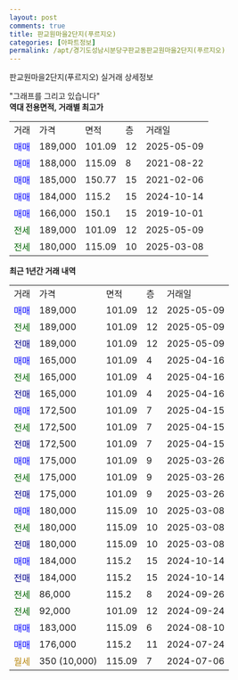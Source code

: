 ```yaml
---
layout: post
comments: true
title: 판교원마을2단지(푸르지오)
categories: [아파트정보]
permalink: /apt/경기도성남시분당구판교동판교원마을2단지(푸르지오)
---
```


판교원마을2단지(푸르지오) 실거래 상세정보

<script type="text/javascript">
  google.charts.load('current', {'packages':['line', 'corechart']});
  google.charts.setOnLoadCallback(drawChart);

  function drawChart() {
    var data = new google.visualization.DataTable();
    data.addColumn('date', '거래일');
    data.addColumn('number', "매매");
    data.addColumn('number', "전세");
    data.addColumn('number', "전매");

    data.addRows([[new Date(Date.parse("2025-05-09")), 189000, null, null], [new Date(Date.parse("2025-05-09")), null, 189000, null], [new Date(Date.parse("2025-05-09")), null, null, 189000], [new Date(Date.parse("2025-04-16")), 165000, null, null], [new Date(Date.parse("2025-04-16")), null, 165000, null], [new Date(Date.parse("2025-04-16")), null, null, 165000], [new Date(Date.parse("2025-04-15")), 172500, null, null], [new Date(Date.parse("2025-04-15")), null, 172500, null], [new Date(Date.parse("2025-04-15")), null, null, 172500], [new Date(Date.parse("2025-03-26")), 175000, null, null], [new Date(Date.parse("2025-03-26")), null, 175000, null], [new Date(Date.parse("2025-03-26")), null, null, 175000], [new Date(Date.parse("2025-03-08")), 180000, null, null], [new Date(Date.parse("2025-03-08")), null, 180000, null], [new Date(Date.parse("2025-03-08")), null, null, 180000], [new Date(Date.parse("2024-10-14")), 184000, null, null], [new Date(Date.parse("2024-10-14")), null, null, 184000], [new Date(Date.parse("2024-09-26")), null, 86000, null], [new Date(Date.parse("2024-09-24")), null, 92000, null], [new Date(Date.parse("2024-08-10")), 183000, null, null], [new Date(Date.parse("2024-07-24")), 176000, null, null], [new Date(Date.parse("2024-07-06")), null, null, null]]);

    var options = {
      hAxis: {
        format: 'yyyy/MM/dd'
      },    
      lineWidth: 0,
      pointsVisible: true,    
      title: '최근 1년간 유형별 실거래가 분포',
      legend: { position: 'bottom' }
    };

    var formatter = new google.visualization.NumberFormat({pattern:'###,###'} );
    formatter.format(data, 1);
    formatter.format(data, 2);
    
    setTimeout(function() {
        var chart = new google.visualization.LineChart(document.getElementById('columnchart_material'));
        chart.draw(data, (options));
        document.getElementById('loading').style.display = 'none';
    }, 200);
  }
</script>


<div id="loading" style="z-index:20; display: block; margin-left: 0px">"그래프를 그리고 있습니다"</div>
<div id="columnchart_material" style="width: 95%; margin-left: 0px; display: block"></div>
<!-- contents start -->
<b>역대 전용면적, 거래별 최고가</b>
<table class="sortable">
    <tr>
      <td>거래</td>
      <td>가격</td>
      <td>면적</td>
      <td>층</td>
      <td>거래일</td>
    </tr>
        <tr>
          <td><a style="color: blue">매매</a></td>
          <td>189,000</td>
          <td>101.09</td>
          <td>12</td>
          <td>2025-05-09</td>
        </tr>            <tr>
          <td><a style="color: blue">매매</a></td>
          <td>188,000</td>
          <td>115.09</td>
          <td>8</td>
          <td>2021-08-22</td>
        </tr>            <tr>
          <td><a style="color: blue">매매</a></td>
          <td>185,000</td>
          <td>150.77</td>
          <td>15</td>
          <td>2021-02-06</td>
        </tr>            <tr>
          <td><a style="color: blue">매매</a></td>
          <td>184,000</td>
          <td>115.2</td>
          <td>15</td>
          <td>2024-10-14</td>
        </tr>            <tr>
          <td><a style="color: blue">매매</a></td>
          <td>166,000</td>
          <td>150.1</td>
          <td>15</td>
          <td>2019-10-01</td>
        </tr>        
        <tr>
              <td><a style="color: darkgreen">전세</a></td>
              <td>189,000</td>
              <td>101.09</td>
              <td>12</td>
              <td>2025-05-09</td>
            </tr>            <tr>
              <td><a style="color: darkgreen">전세</a></td>
              <td>180,000</td>
              <td>115.09</td>
              <td>10</td>
              <td>2025-03-08</td>
            </tr>        
    
</table>

<b>최근 1년간 거래 내역</b>

<table class="sortable">
    <tr>
      <td>거래</td>
      <td>가격</td>
      <td>면적</td>
      <td>층</td>
      <td>거래일</td>
    </tr>
    <tr>
      <td><a style="color: blue">매매</a></td>
      <td>189,000</td>
      <td>101.09</td>
      <td>12</td>
      <td>2025-05-09</td>
    </tr>          <tr>
      <td><a style="color: darkgreen">전세</a></td>
      <td>189,000</td>
      <td>101.09</td>
      <td>12</td>
      <td>2025-05-09</td>
    </tr>          <tr>
      <td><a style="color: darkblue">전매</a></td>
      <td>189,000</td>
      <td>101.09</td>
      <td>12</td>
      <td>2025-05-09</td>
    </tr>          <tr>
      <td><a style="color: blue">매매</a></td>
      <td>165,000</td>
      <td>101.09</td>
      <td>4</td>
      <td>2025-04-16</td>
    </tr>          <tr>
      <td><a style="color: darkgreen">전세</a></td>
      <td>165,000</td>
      <td>101.09</td>
      <td>4</td>
      <td>2025-04-16</td>
    </tr>          <tr>
      <td><a style="color: darkblue">전매</a></td>
      <td>165,000</td>
      <td>101.09</td>
      <td>4</td>
      <td>2025-04-16</td>
    </tr>          <tr>
      <td><a style="color: blue">매매</a></td>
      <td>172,500</td>
      <td>101.09</td>
      <td>7</td>
      <td>2025-04-15</td>
    </tr>          <tr>
      <td><a style="color: darkgreen">전세</a></td>
      <td>172,500</td>
      <td>101.09</td>
      <td>7</td>
      <td>2025-04-15</td>
    </tr>          <tr>
      <td><a style="color: darkblue">전매</a></td>
      <td>172,500</td>
      <td>101.09</td>
      <td>7</td>
      <td>2025-04-15</td>
    </tr>          <tr>
      <td><a style="color: blue">매매</a></td>
      <td>175,000</td>
      <td>101.09</td>
      <td>9</td>
      <td>2025-03-26</td>
    </tr>          <tr>
      <td><a style="color: darkgreen">전세</a></td>
      <td>175,000</td>
      <td>101.09</td>
      <td>9</td>
      <td>2025-03-26</td>
    </tr>          <tr>
      <td><a style="color: darkblue">전매</a></td>
      <td>175,000</td>
      <td>101.09</td>
      <td>9</td>
      <td>2025-03-26</td>
    </tr>          <tr>
      <td><a style="color: blue">매매</a></td>
      <td>180,000</td>
      <td>115.09</td>
      <td>10</td>
      <td>2025-03-08</td>
    </tr>          <tr>
      <td><a style="color: darkgreen">전세</a></td>
      <td>180,000</td>
      <td>115.09</td>
      <td>10</td>
      <td>2025-03-08</td>
    </tr>          <tr>
      <td><a style="color: darkblue">전매</a></td>
      <td>180,000</td>
      <td>115.09</td>
      <td>10</td>
      <td>2025-03-08</td>
    </tr>          <tr>
      <td><a style="color: blue">매매</a></td>
      <td>184,000</td>
      <td>115.2</td>
      <td>15</td>
      <td>2024-10-14</td>
    </tr>          <tr>
      <td><a style="color: darkblue">전매</a></td>
      <td>184,000</td>
      <td>115.2</td>
      <td>15</td>
      <td>2024-10-14</td>
    </tr>          <tr>
      <td><a style="color: darkgreen">전세</a></td>
      <td>86,000</td>
      <td>115.2</td>
      <td>8</td>
      <td>2024-09-26</td>
    </tr>          <tr>
      <td><a style="color: darkgreen">전세</a></td>
      <td>92,000</td>
      <td>101.09</td>
      <td>12</td>
      <td>2024-09-24</td>
    </tr>          <tr>
      <td><a style="color: blue">매매</a></td>
      <td>183,000</td>
      <td>115.09</td>
      <td>6</td>
      <td>2024-08-10</td>
    </tr>          <tr>
      <td><a style="color: blue">매매</a></td>
      <td>176,000</td>
      <td>115.2</td>
      <td>11</td>
      <td>2024-07-24</td>
    </tr>          <tr>
      <td><a style="color: darkgoldenrod">월세</a></td>
      <td>350 (10,000)</td>
      <td>115.09</td>
      <td>7</td>
      <td>2024-07-06</td>
    </tr>      </table>
<!-- contents end -->    

